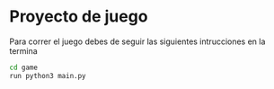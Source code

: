 # Proyecto de juego

Para correr el juego debes de seguir las siguientes intrucciones en la termina

```sh
cd game
run python3 main.py
```
